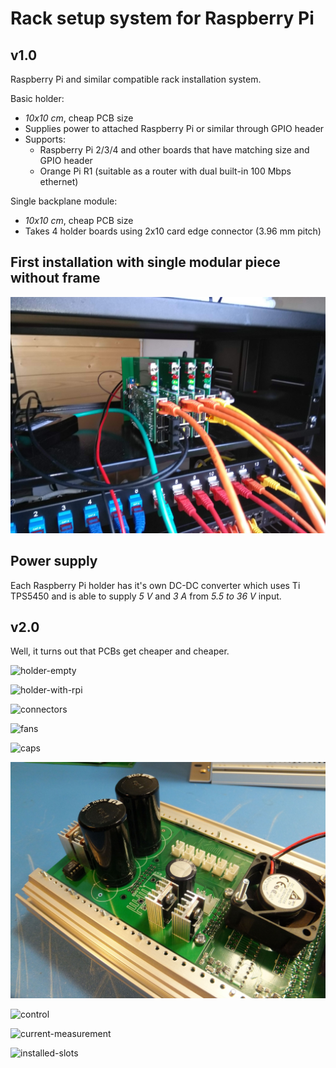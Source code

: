 # Rack setup system for Raspberry Pi

## v1.0

Raspberry Pi and similar compatible rack installation system.

Basic holder:
* *10x10 cm*, cheap PCB size
* Supplies power to attached Raspberry Pi or similar through GPIO header
* Supports:
  * Raspberry Pi 2/3/4 and other boards that have matching size and GPIO header
  * Orange Pi R1 (suitable as a router with dual built-in 100 Mbps ethernet)

Single backplane module:
* *10x10 cm*, cheap PCB size
* Takes 4 holder boards using 2x10 card edge connector (3.96 mm pitch)

## First installation with single modular piece without frame
![first installation](https://github.com/aehparta/rpi-rack-system/blob/master/images/rpi-rack-first-installation.jpg)

## Power supply

Each Raspberry Pi holder has it's own DC-DC converter which uses Ti TPS5450 and is able to supply *5 V* and *3 A* from *5.5 to 36 V* input.

## v2.0

Well, it turns out that PCBs get cheaper and cheaper.

![holder-empty](https://github.com/aehparta/rpi-rack-system/blob/master/images/holder-empty.jpg)

![holder-with-rpi](https://github.com/aehparta/rpi-rack-system/blob/master/images/holder-with-rpi.jpg)

![connectors](https://github.com/aehparta/rpi-rack-system/blob/master/images/connectors.jpg)

![fans](https://github.com/aehparta/rpi-rack-system/blob/master/images/fans.jpg)

![caps](https://github.com/aehparta/rpi-rack-system/blob/master/images/caps.jpg)

![active-bridge](https://github.com/aehparta/rpi-rack-system/blob/master/images/active-bridge.jpg)

![control](https://github.com/aehparta/rpi-rack-system/blob/master/images/control.jpg)

![current-measurement](https://github.com/aehparta/rpi-rack-system/blob/master/images/current-measurement.jpg)

![installed-slots](https://github.com/aehparta/rpi-rack-system/blob/master/images/installed-slots.jpg)



